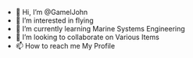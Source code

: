 - 👋 Hi, I’m @GamelJohn
- 👀 I’m interested in flying
- 🌱 I’m currently learning Marine Systems Engineering
- 💞️ I’m looking to collaborate on Various Items
- 📫 How to reach me My Profile

<!---
GamelJohn/GamelJohn is a ✨ special ✨ repository because its `README.md` (this file) appears on your GitHub profile.
You can click the Preview link to take a look at your changes.
--->
